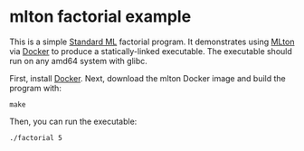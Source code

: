 # mlton factorial example

This is a simple [Standard ML][SML] factorial program. It demonstrates using [MLton] via
[Docker] to produce a statically-linked executable. The executable should run on
any amd64 system with glibc.

First, install [Docker]. Next, download the mlton Docker image and build the
program with:

    make
    
Then, you can run the executable:

    ./factorial 5

[SML]: https://en.wikipedia.org/wiki/Standard_ML
[Docker]: https://www.docker.com/
[MLton]: http://mlton.org/
